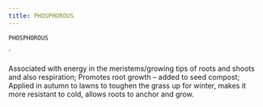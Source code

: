 ```yaml
---
title: PHOSPHOROUS
---
```

`PHOSPHOROUS`

`

Associated with energy in the meristems/growing tips of roots and shoots and also respiration;
Promotes root growth – added to seed compost;
Applied in autumn to lawns to toughen the grass up for winter, makes it more resistant to cold, allows roots to anchor and grow.
